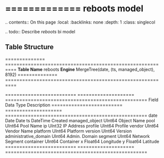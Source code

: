 

=============
reboots model
=============

.. contents:: On this page
    :local:
    :backlinks: none
    :depth: 1
    :class: singlecol

.. todo::
    Describe *reboots* bi model

Table Structure
---------------

============== ==========================================================
**Table Name** reboots
**Engine**     MergeTree(date, (ts, managed_object), 8192)
============== ==========================================================

========================= ==================== ==================================================
Field                     Data Type            Description
========================= ==================== ==================================================
date                      Date                 Date
ts                        DateTime             Created
managed_object            UInt64               Object Name
pool                      UInt64               Pool Name
ip                        UInt32               IP Address
profile                   UInt64               Profile
vendor                    UInt64               Vendor Name
platform                  UInt64               Platform
version                   UInt64               Version
administrative_domain     UInt64               Admin. Domain
segment                   UInt64               Network Segment
container                 UInt64               Container
x                         Float64              Longitude
y                         Float64              Latitude
========================= ==================== ==================================================
